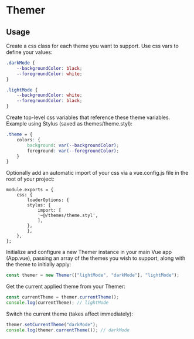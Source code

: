# Themer

## Usage

Create a css class for each theme you want to support. Use css vars to define your values:

```css
.darkMode {
    --backgroundColor: black;
    --foregroundColor: white;
}

.lightMode {
    --backgroundColor: white;
    --foregroundColor: black;
}
```

Create top-level css variables that reference these theme variables. Example using Stylus (saved as themes/theme.styl):

```css
.theme = {
    colors: {
        background: var(--backgroundColor);
        foreground: var(--foregroundColor);
    }
}
```

Optionally add an automatic import of your css via a vue.config.js file in the root of your project:

```
module.exports = {
	css: {
		loaderOptions: {
		stylus: {
			import: [
			'~@/themes/theme.styl',
			],
		},
		},
	},
};
```

Initialize and configure a new Themer instance in your main Vue app (App.vue), passing an array of the themes you wish to support, along with the theme to initially apply:

```js
const themer = new Themer(["lightMode", "darkMode"], "lightMode");
```

Get the current applied theme from your Themer:

```js
const currentTheme = themer.currentTheme();
console.log(currentTheme); // lightMode
```

Switch the current theme (takes affect immediately):

```js
themer.setCurrentTheme("darkMode");
console.log(themer.currentTheme()); // darkMode
```
